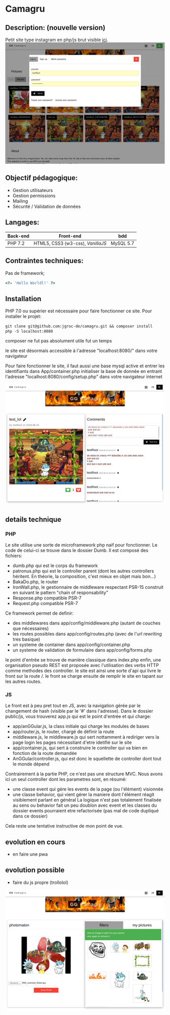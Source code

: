 # Camagru
## Description: (nouvelle version)

Petit site type instagram en php/js brut visible [ici](https://camagru42.herokuapp.com/).
![screenshot](/assets/camagruV2_0.png)

## Objectif pédagogique:
  
  - Gestion utilisateurs
  - Gestion permissions
  - Mailing
  - Sécurité / Validation de données
 

## Langages:

| Back-end | Front-end | bdd |
|---|---|---|
| PHP 7.2 | HTML5, CSS3 (w3-css), *VanillaJS* | MySQL 5.7 |
  
## Contraintes techniques:

  Pas de framework;
  
  ```php
  <?= 'Hello Worldl!' ?>
  ```
  
## Installation

PHP 7.0 ou supérier est nécessaire pour faire fonctionner ce site.
Pour installer le projet:
```
git clone git@github.com:jgroc-de/camagru.git && composer install
php -S localhost:8080
```
composer ne fut pas absolument utile fut un temps

le site est désormais accessible à l'adresse "localhost:8080/" dans votre navigateur

Pour faire fonctionner le site, il faut aussi une base mysql active et entrer les identifiants dans App/container.php
initialiser la base de donnée en entrant l'adresse "localhost:8080/config/setup.php" dans votre navigateur internet

![screenshot](/assets/camagruV2_1.png)

## details technique

### PHP

Le site utilise une sorte de microframework php naif pour fonctionner.
Le code de celui-ci se trouve dans le dossier Dumb.
Il est composé des fichiers:
- dumb.php qui est le corps du framework
- patronus.php qui est le controller parent (dont les autres controllers héritent. En théorie, la composition, c'est mieux en objet mais bon…)
- BakaDo.php, le router
- IronWall.php, le gestionnaire de middleware respectant PSR-15 construit en suivant le pattern "chain of responsability"
- Response.php compatible PSR-7
- Request.php compatible PSR-7

Ce framework permet de definir:
- des middlewares dans app/config/middleware.php (autant de couches que nécessaires)
- les routes possibles dans app/config/routes.php (avec de l'url rewriting tres basique)
- un systeme de container dans app/config/container.php
- un systeme de validation de formulaire dans app/config/forms.php

le point d'entrée se trouve de manière classique dans index.php
enfin, une organisation pseudo REST est proposée avec l'utilisation des verbs HTTP comme methodes des controller.
le site est ainsi une sorte d'api qui livre le front sur la route /.
le front se charge ensuite de remplir le site en tapant sur les autres routes.

### JS

Le front est à peu pret tout en JS, avec la navigation gérée par le changement de hash (visible par le '#' dans l'adresse).
Dans le dossier public/js, vous trouverez app.js qui est le point d'entrée
et qui charge:
- app/anGGular.js, la class initiale qui charge les modules de bases 
- app/router.js, le router, chargé de définir la route
- middleware.js, le middleware.js qui sert nottamment à rediriger vers la page login les pages nécessitant d'etre idetifié sur le site
- app/container.js, qui sert à construire le controller qui va bien en fonction de la route demandée
- AnGGular/controller.js, qui est donc le squellette de controller dont tout le monde dépend

Contrairement à la partie PHP, ce n'est pas une structure MVC. Nous avons ici un seul controller dont les parametres sont, en résumé:
- une classe event qui gére les events de la page (ou l'élément) visionnée
- une classe behavior, qui vient gérer la maniere dont l'élément réagit visiblement parlant en général
La logique n'est pas totalement finalisée au sens ou behavior fait un peu doublon avec event et les classes du dossier events pourraient etre refactorisée (pas mal de code dupliqué dans ce dossier)

Cela reste une tentative instructive de mon point de vue.

## evolution en cours

- en faire une pwa

## evolution possible

- faire du js propre (trollolol)

![screenshot](/assets/camagruV2_2.png)
